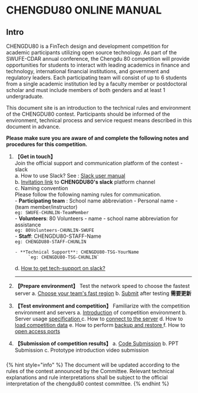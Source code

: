 # CHENGDU80  ONLINE MANUAL

## Intro

CHENGDU80 is a FinTech design and development competition for academic participants utilizing open source technology. As part of the SWUFE-CDAR annual conference, the Chengdu 80 competition will provide opportunities for students to interact with leading academics in finance and technology, international financial institutions, and government and regulatory leaders. Each participating team will consist of up to 6 students from a single academic institution led by a faculty member or postdoctoral scholar and must include members of both genders and at least 1 undergraduate.

This document site is an introduction to the technical rules and environment of the CHENGDU80 contest. Participants should be informed of the environment, technical process and service request means described in this document in advance.

**Please make sure you are aware of and complete the following notes and procedures for this competition.**

1. 【**Get in touch】**  
   Join the official support and communication platform of the contest - slack   
   a. How to use Slack? See : [Slack user manual ](https://slack.com/help/articles/360059928654-How-to-use-Slack--your-quick-start-guide)  
   b. [Invitation link](https://join.slack.com/t/fintech80-chengdu2021/shared_invite/zt-s0how640-hDP4SOokgrPMF0tVVPEYFA) to **CHENGDU80's slack** platform channel   
   c. Naming convention   
       Please follow the following naming rules for communication.   
       - **Participating team** : School name abbreviation - Personal name - \(team member/instructor\)   
            `eg: SWUFE-CHUNLIN-TeamMember`  
       - **Volunteers**: 80 Volunteers - name  - school name abbreviation for assistance    
            `eg: 80Volunteers-CHUNLIN-SWUFE`  
       - **Staff**: CHENGDU80-STAFF-Name   
            `eg: CHENGDU80-STAFF-CHUNLIN`

       - **Technical Support**: CHENGDU80-TSG-YourName  
            `eg: CHENGDU80-TSG-CHUNLIN`  
   d. [How to get tech-support on slack?](tech-support/online-support.md)  
   ****

2. **【Prepare environment】** Test the network speed to choose the fastest server  a. [Choose your team's fast region](operation-manual/choose-your-fastest-region.md) b. [Submit](https://www.slack.com)  after testing **需要更新** 
3. **【Test environment and competition】** Familiarize with the competition environment and servers  a. [Introduction](intro/environment/) of competition environment b. Server usage [specification ](operation-manual/server-usage-specification.md) c. How to [connect to the server](operation-manual/competition-operation/connect-to-ec2.md)  d. How to [load competition data](operation-manual/competition-operation/obtaining-data.md)  e. How to perform [backup and restore ](operation-manual/competition-operation/backup-and-restore.md) f. How to [open access ports](operation-manual/competition-operation/access-to-the-ports.md) 
4. **【Submission of competition results】**  a. [Code Submission](operation-manual/competition-operation/code-submission.md)  b. PPT Submission  c. Prototype introduction video submission

###  <a id="user-sign-in-page"></a>

{% hint style="info" %}
The document will be updated according to the rules of the contest announced by the Committee. Relevant technical explanations and rule interpretations shall be subject to the official interpretation of the chengdu80 contest committee.
{% endhint %}

